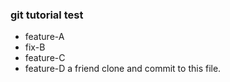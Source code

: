 ### git tutorial test
- feature-A
- fix-B
- feature-C
- feature-D
a friend clone and commit to this file.
